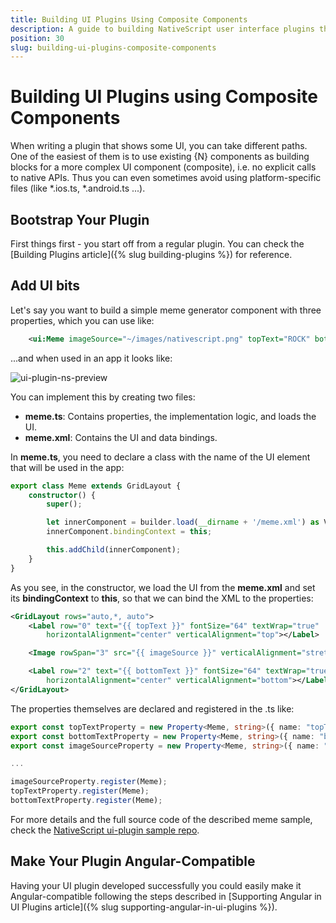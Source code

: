 ```yaml
---
title: Building UI Plugins Using Composite Components
description: A guide to building NativeScript user interface plugins that build use existing NativeScript components.
position: 30
slug: building-ui-plugins-composite-components
---
```


# Building UI Plugins using Composite Components

When writing a plugin that shows some UI, you can take different paths. One of the easiest of them is to use existing {N} components as building blocks for a more complex UI component (composite), i.e. no explicit calls to native APIs. Thus you can even sometimes avoid using platform-specific files (like \*.ios.ts, \*.android.ts ...).

## Bootstrap Your Plugin

First things first - you start off from a regular plugin. You can check the [Building Plugins article]({% slug building-plugins %}) for reference.

## Add UI bits

Let's say you want to build a simple meme generator component with three properties, which you can use like:

``` XML
    <ui:Meme imageSource="~/images/nativescript.png" topText="ROCK" bottomText="ROLL" />
```

...and when used in an app it looks like:

![ui-plugin-ns-preview](./img/plugins/ui-plugin-ns-preview.png)

You can implement this by creating two files:

* **meme.ts**: Contains properties, the implementation logic, and loads the UI.
* **meme.xml**: Contains the UI and data bindings.

In **meme.ts**, you need to declare a class with the name of the UI element that will be used in the app:

``` TypeScript
export class Meme extends GridLayout {
    constructor() {
        super();

        let innerComponent = builder.load(__dirname + '/meme.xml') as View;
        innerComponent.bindingContext = this;

        this.addChild(innerComponent);
    }
}
```

As you see, in the constructor, we load the UI from the **meme.xml** and set its **bindingContext** to **this**, so that we can bind the XML to the properties:

``` XML
<GridLayout rows="auto,*, auto">
    <Label row="0" text="{{ topText }}" fontSize="64" textWrap="true"
        horizontalAlignment="center" verticalAlignment="top"></Label>

    <Image rowSpan="3" src="{{ imageSource }}" verticalAlignment="stretch"></Image>

    <Label row="2" text="{{ bottomText }}" fontSize="64" textWrap="true"
        horizontalAlignment="center" verticalAlignment="bottom"></Label>
</GridLayout>
```

The properties themselves are declared and registered in the .ts like:

``` TypeScript
export const topTextProperty = new Property<Meme, string>({ name: "topText", defaultValue: undefined });
export const bottomTextProperty = new Property<Meme, string>({ name: "bottomText", defaultValue: undefined });
export const imageSourceProperty = new Property<Meme, string>({ name: "imageSource", defaultValue: undefined });

...

imageSourceProperty.register(Meme);
topTextProperty.register(Meme);
bottomTextProperty.register(Meme);
```

For more details and the full source code of the described meme sample, check the [NativeScript ui-plugin sample repo](https://github.com/NativeScript/nativescript-ui-plugin).

## Make Your Plugin Angular-Compatible

Having your UI plugin developed successfully you could easily make it Angular-compatible following the steps described in [Supporting Angular in UI Plugins article]({% slug supporting-angular-in-ui-plugins %}).
